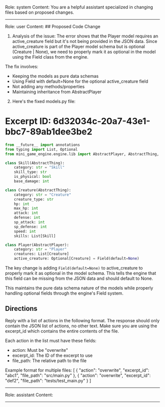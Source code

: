 Role: system
Content: You are a helpful assistant specialized in changing files based on proposed changes.
__________________
Role: user
Content: ## Proposed Code Change
1. Analysis of the issue:
The error shows that the Player model requires an active_creature field but it's not being provided in the JSON data. Since active_creature is part of the Player model schema but is optional (Creature | None), we need to properly mark it as optional in the model using the Field class from the engine.

The fix involves:
- Keeping the models as pure data schemas
- Using Field with default=None for the optional active_creature field
- Not adding any methods/properties
- Maintaining inheritance from AbstractPlayer

2. Here's the fixed models.py file:

# Excerpt ID: 6d32034c-20a7-43e1-bbc7-89ab1dee3be2
```python main_game/models.py
from __future__ import annotations
from typing import List, Optional
from mini_game_engine.engine.lib import AbstractPlayer, AbstractThing, Field

class Skill(AbstractThing):
    category: str = "Skill"
    skill_type: str
    is_physical: bool 
    base_damage: int

class Creature(AbstractThing):
    category: str = "Creature"
    creature_type: str
    hp: int
    max_hp: int
    attack: int
    defense: int
    sp_attack: int 
    sp_defense: int
    speed: int
    skills: List[Skill]

class Player(AbstractPlayer):
    category: str = "Player"
    creatures: List[Creature]
    active_creature: Optional[Creature] = Field(default=None)
```

The key change is adding `Field(default=None)` to active_creature to properly mark it as optional in the model schema. This tells the engine that this field can be missing from the JSON data and should default to None.

This maintains the pure data schema nature of the models while properly handling optional fields through the engine's Field system.

## Directions
Reply with a list of actions in the following format. The response should only contain the JSON list of actions, no other text.
Make sure you are using the excerpt_id which contains the entire contents of the file.

Each action in the list must have these fields:
- action: Must be "overwrite"
- excerpt_id: The ID of the excerpt to use
- file_path: The relative path to the file

Example format for multiple files:
[
    {
        "action": "overwrite",
        "excerpt_id": "abc1",
        "file_path": "src/main.py"
    },
    {
        "action": "overwrite",
        "excerpt_id": "def2",
        "file_path": "tests/test_main.py"
    }
]
__________________
Role: assistant
Content: 
__________________
